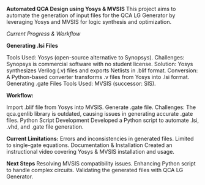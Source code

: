 **Automated QCA Design using Yosys & MVSIS**
  This project aims to automate the generation of input files for the QCA LG Generator by leveraging Yosys and MVSIS for logic synthesis and optimization.

*Current Progress & Workflow*

**Generating .lsi Files**

  Tools Used: Yosys (open-source alternative to Synopsys).
  Challenges: Synopsys is commercial software with no student license.
  Solution: Yosys synthesizes Verilog (.v) files and exports Netlists in .blif format.
  Conversion: A Python-based converter transforms .v files from Yosys into .lsi format.
  Generating .gate Files
  Tools Used: MVSIS (successor: SIS).

**Workflow:**

  Import .blif file from Yosys into MVSIS.
  Generate .gate file.
  Challenges: The qca.genlib library is outdated, causing issues in generating accurate .gate files.
  Python Script Development
  Developed a Python script to automate .lsi, .vhd, and .gate file generation.

**Current Limitations:**
Errors and inconsistencies in generated files.
Limited to single-gate equations.
Documentation & Installation
Created an instructional video covering Yosys & MVSIS installation and usage.

**Next Steps**
Resolving MVSIS compatibility issues.
Enhancing Python script to handle complex circuits.
Validating the generated files with QCA LG Generator.
